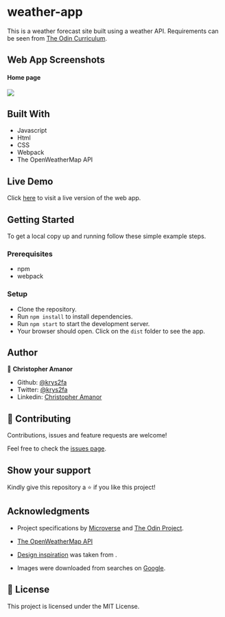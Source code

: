 # weather-app
This is a weather forecast site built using a weather API.
Requirements can be seen from [The Odin Curriculum](https://www.theodinproject.com/courses/javascript/lessons/weather-app).


## Web App Screenshots
#### Home page
![](./src/images/home.png)


## Built With

- Javascript
- Html
- CSS
- Webpack
- The OpenWeatherMap API

## Live Demo

Click [here]() to visit a live version of the web app.

## Getting Started

To get a local copy up and running follow these simple example steps.

### Prerequisites

- npm
- webpack

### Setup
- Clone the repository.
- Run `npm install` to install dependencies.
- Run `npm start` to start the development server.
- Your browser should open. Click on the `dist` folder to see the app.

## Author

👤 **Christopher Amanor**

- Github: [@krys2fa](https://github.com/krys2fa)
- Twitter: [@krys2fa](https://twitter.com/krys2fa)
- Linkedin: [Christopher Amanor](https://www.linkedin.com/in/christopher-amanor/)

## 🤝 Contributing

Contributions, issues and feature requests are welcome!

Feel free to check the [issues page](https://github.com/krys2fa/weather-app/issues).

## Show your support

Kindly give this repository a ⭐️ if you like this project!

## Acknowledgments

- Project specifications by [Microverse](https://www.microverse.org) and [The Odin Project](https://www.theodinproject.com/courses/javascript/lessons/weather-app).

- [The OpenWeatherMap API](https://openweathermap.org/current)

- [Design inspiration]() was taken from .

- Images were downloaded from searches on [Google](https://www.google.com).

## 📝 License

This project is licensed under the MIT License.
